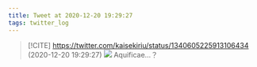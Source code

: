 ```yaml
---
title: Tweet at 2020-12-20 19:29:27
tags: twitter_log
---
```


> [!CITE] https://twitter.com/kaisekiriu/status/1340605225913106434 (2020-12-20 19:29:27)
> ![](https://twitter.com/kaisekiriu/status/1340605225913106434)
> Aquificae…？

